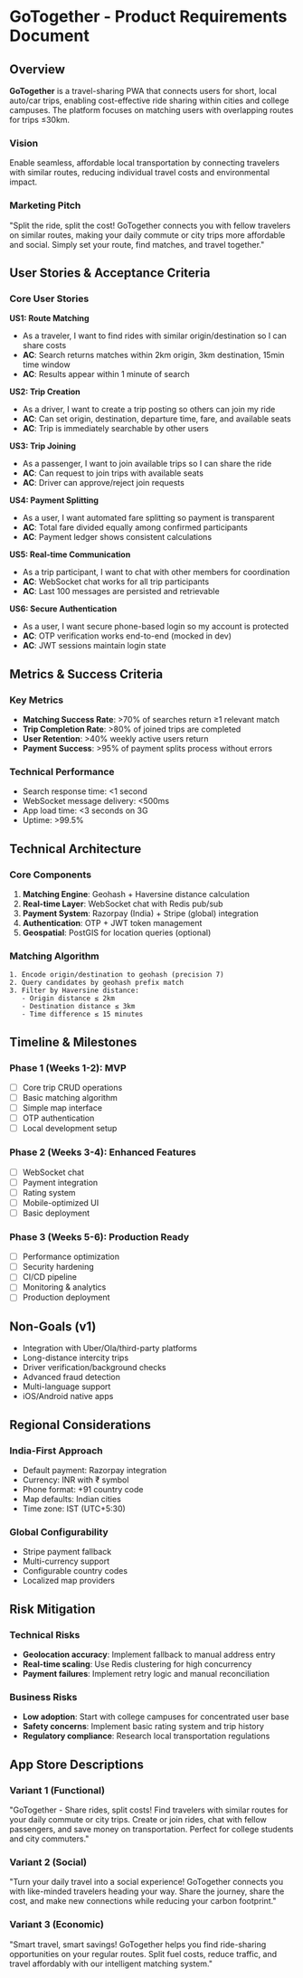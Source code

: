 # GoTogether - Product Requirements Document

## Overview

**GoTogether** is a travel-sharing PWA that connects users for short, local auto/car trips, enabling cost-effective ride sharing within cities and college campuses. The platform focuses on matching users with overlapping routes for trips ≤30km.

### Vision
Enable seamless, affordable local transportation by connecting travelers with similar routes, reducing individual travel costs and environmental impact.

### Marketing Pitch
"Split the ride, split the cost! GoTogether connects you with fellow travelers on similar routes, making your daily commute or city trips more affordable and social. Simply set your route, find matches, and travel together."

## User Stories & Acceptance Criteria

### Core User Stories

**US1: Route Matching**
- As a traveler, I want to find rides with similar origin/destination so I can share costs
- **AC**: Search returns matches within 2km origin, 3km destination, 15min time window
- **AC**: Results appear within 1 minute of search

**US2: Trip Creation**
- As a driver, I want to create a trip posting so others can join my ride
- **AC**: Can set origin, destination, departure time, fare, and available seats
- **AC**: Trip is immediately searchable by other users

**US3: Trip Joining**
- As a passenger, I want to join available trips so I can share the ride
- **AC**: Can request to join trips with available seats
- **AC**: Driver can approve/reject join requests

**US4: Payment Splitting**
- As a user, I want automated fare splitting so payment is transparent
- **AC**: Total fare divided equally among confirmed participants
- **AC**: Payment ledger shows consistent calculations

**US5: Real-time Communication**
- As a trip participant, I want to chat with other members for coordination
- **AC**: WebSocket chat works for all trip participants
- **AC**: Last 100 messages are persisted and retrievable

**US6: Secure Authentication**
- As a user, I want secure phone-based login so my account is protected
- **AC**: OTP verification works end-to-end (mocked in dev)
- **AC**: JWT sessions maintain login state

## Metrics & Success Criteria

### Key Metrics
- **Matching Success Rate**: >70% of searches return ≥1 relevant match
- **Trip Completion Rate**: >80% of joined trips are completed
- **User Retention**: >40% weekly active users return
- **Payment Success**: >95% of payment splits process without errors

### Technical Performance
- Search response time: <1 second
- WebSocket message delivery: <500ms
- App load time: <3 seconds on 3G
- Uptime: >99.5%

## Technical Architecture

### Core Components
1. **Matching Engine**: Geohash + Haversine distance calculation
2. **Real-time Layer**: WebSocket chat with Redis pub/sub
3. **Payment System**: Razorpay (India) + Stripe (global) integration
4. **Authentication**: OTP + JWT token management
5. **Geospatial**: PostGIS for location queries (optional)

### Matching Algorithm
```
1. Encode origin/destination to geohash (precision 7)
2. Query candidates by geohash prefix match
3. Filter by Haversine distance:
   - Origin distance ≤ 2km
   - Destination distance ≤ 3km
   - Time difference ≤ 15 minutes
```

## Timeline & Milestones

### Phase 1 (Weeks 1-2): MVP
- [ ] Core trip CRUD operations
- [ ] Basic matching algorithm
- [ ] Simple map interface
- [ ] OTP authentication
- [ ] Local development setup

### Phase 2 (Weeks 3-4): Enhanced Features
- [ ] WebSocket chat
- [ ] Payment integration
- [ ] Rating system
- [ ] Mobile-optimized UI
- [ ] Basic deployment

### Phase 3 (Weeks 5-6): Production Ready
- [ ] Performance optimization
- [ ] Security hardening
- [ ] CI/CD pipeline
- [ ] Monitoring & analytics
- [ ] Production deployment

## Non-Goals (v1)

- Integration with Uber/Ola/third-party platforms
- Long-distance intercity trips
- Driver verification/background checks
- Advanced fraud detection
- Multi-language support
- iOS/Android native apps

## Regional Considerations

### India-First Approach
- Default payment: Razorpay integration
- Currency: INR with ₹ symbol
- Phone format: +91 country code
- Map defaults: Indian cities
- Time zone: IST (UTC+5:30)

### Global Configurability
- Stripe payment fallback
- Multi-currency support
- Configurable country codes
- Localized map providers

## Risk Mitigation

### Technical Risks
- **Geolocation accuracy**: Implement fallback to manual address entry
- **Real-time scaling**: Use Redis clustering for high concurrency
- **Payment failures**: Implement retry logic and manual reconciliation

### Business Risks
- **Low adoption**: Start with college campuses for concentrated user base
- **Safety concerns**: Implement basic rating system and trip history
- **Regulatory compliance**: Research local transportation regulations

## App Store Descriptions

### Variant 1 (Functional)
"GoTogether - Share rides, split costs! Find travelers with similar routes for your daily commute or city trips. Create or join rides, chat with fellow passengers, and save money on transportation. Perfect for college students and city commuters."

### Variant 2 (Social)
"Turn your daily travel into a social experience! GoTogether connects you with like-minded travelers heading your way. Share the journey, share the cost, and make new connections while reducing your carbon footprint."

### Variant 3 (Economic)
"Smart travel, smart savings! GoTogether helps you find ride-sharing opportunities on your regular routes. Split fuel costs, reduce traffic, and travel affordably with our intelligent matching system."
